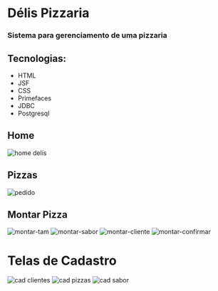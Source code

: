 # Délis Pizzaria
### Sistema para gerenciamento de uma pizzaria

## Tecnologias:
 + HTML
 + JSF
 + CSS
 + Primefaces
 + JDBC
 + Postgresql
 
 ## Home
 ![home delis](https://user-images.githubusercontent.com/84943777/184039674-6f4f31c8-c1e1-4773-922d-87a0ae243e88.PNG)

## Pizzas
![pedido](https://user-images.githubusercontent.com/84943777/184039724-83384c22-0c0e-4f96-94b2-967b90a7f6f5.PNG)

## Montar Pizza
![montar-tam](https://user-images.githubusercontent.com/84943777/184039795-659b9cc0-1672-45a5-94ad-58d681989eef.PNG)
![montar-sabor](https://user-images.githubusercontent.com/84943777/184039898-20aa02d1-1608-4ad2-9a43-d512097a32c5.PNG)
![montar-cliente](https://user-images.githubusercontent.com/84943777/184039910-cd03286b-191e-4871-b219-1135c059a4f5.PNG)
![montar-confirmar](https://user-images.githubusercontent.com/84943777/184039774-420d0021-5a51-495b-9cd8-67bf94ca375f.PNG)

# Telas de Cadastro
![cad clientes](https://user-images.githubusercontent.com/84943777/184039927-1f587ebc-58ff-40d5-b0a9-8fe9acc81998.PNG)
![cad pizzas](https://user-images.githubusercontent.com/84943777/184039935-4cf0b0d7-ca54-4991-8575-913fbd65773e.PNG)
![cad sabor](https://user-images.githubusercontent.com/84943777/184039942-1ed4f7cb-ea5b-46bb-9fb3-0101b5cc3c4e.PNG)
